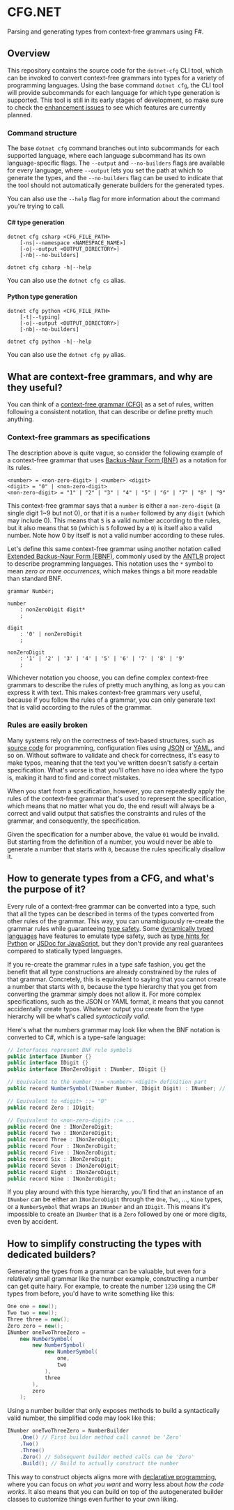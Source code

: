 # CFG.NET

Parsing and generating types from context-free grammars using F#.

## Overview

This repository contains the source code for the `dotnet-cfg` CLI tool, which can be invoked to convert context-free grammars into types for a variety of programming languages. Using the base command `dotnet cfg`, the CLI tool will provide subcommands for each language for which type generation is supported. This tool is still in its early stages of development, so make sure to check the [enhancement issues](https://github.com/JansthcirlU/CFG.NET/issues?q=is%3Aissue%20state%3Aopen%20label%3Aenhancement) to see which features are currently planned.

### Command structure

The base `dotnet cfg` command branches out into subcommands for each supported language, where each language subcommand has its own language-specific flags.
The `--output` and `--no-builders` flags are available for every language, where `--output` lets you set the path at which to generate the types, and the `--no-builders` flag can be used to indicate that the tool should not automatically generate builders for the generated types.

You can also use the `--help` flag for more information about the command you're trying to call.

#### C# type generation

```
dotnet cfg csharp <CFG_FILE_PATH> 
    [-ns|--namespace <NAMESPACE_NAME>]
    [-o|--output <OUTPUT_DIRECTORY>]
    [-nb|--no-builders]

dotnet cfg csharp -h|--help
```

You can also use the `dotnet cfg cs` alias.

#### Python type generation

```
dotnet cfg python <CFG_FILE_PATH>
    [-t|--typing]
    [-o|--output <OUTPUT_DIRECTORY>]
    [-nb|--no-builders]

dotnet cfg python -h|--help
```

You can also use the `dotnet cfg py` alias.

## What are context-free grammars, and why are they useful?

You can think of a [context-free grammar (CFG)](https://en.wikipedia.org/wiki/Context-free_grammar) as a set of rules, written following a consistent notation, that can describe or define pretty much anything.

### Context-free grammars as specifications

The description above is quite vague, so consider the following example of a context-free grammar that uses [Backus-Naur Form (BNF)](https://en.wikipedia.org/wiki/Backus%E2%80%93Naur_form) as a notation for its rules.

```
<number> = <non-zero-digit> | <number> <digit>
<digit> = "0" | <non-zero-digit>
<non-zero-digit> = "1" | "2" | "3" | "4" | "5" | "6" | "7" | "8" | "9"
```

This context-free grammar says that a `number` is either a `non-zero-digit` (a single digit 1~9 but not 0), or that it is a `number` followed by any `digit` (which may include 0). This means that `5` is a valid number according to the rules, but it also means that `50` (which is `5` followed by a `0`) is itself also a valid number. Note how 0 by itself is not a valid number according to these rules.

Let's define this same context-free grammar using another notation called [Extended Backus-Naur Form (EBNF)](https://en.wikipedia.org/wiki/Extended_Backus%E2%80%93Naur_form), commonly used by the [ANTLR](https://en.wikipedia.org/wiki/ANTLR) project to describe programming languages. This notation uses the `*` symbol to mean *zero or more occurrences*, which makes things a bit more readable than standard BNF.

```
grammar Number;

number
    : nonZeroDigit digit*
    ;

digit
    : '0' | nonZeroDigit
    ;

nonZeroDigit
    : '1' | '2' | '3' | '4' | '5' | '6' | '7' | '8' | '9'
    ;
```

Whichever notation you choose, you can define complex context-free grammars to describe the rules of pretty much anything, as long as you can express it with text. This makes context-free grammars very useful, because if you follow the rules of a grammar, you can only generate text that is valid according to the rules of the grammar.

### Rules are easily broken

Many systems rely on the correctness of text-based structures, such as [source code](https://en.wikipedia.org/wiki/Source_code) for programming, configuration files using [JSON](https://en.wikipedia.org/wiki/JSON) or [YAML](https://en.wikipedia.org/wiki/YAML), and so on. Without software to validate and check for correctness, it's easy to make typos, meaning that the text you've written doesn't satisfy a certain specification. What's worse is that you'll often have no idea where the typo is, making it hard to find and correct mistakes.

When you start from a specification, however, you can repeatedly apply the rules of the context-free grammar that's used to represent the specification, which means that no matter what you do, the end result will always be a correct and valid output that satisfies the constraints and rules of the grammar, and consequently, the specification.

Given the specification for a number above, the value `01` would be invalid. But starting from the definition of a number, you would never be able to generate a number that starts with `0`, because the rules specifically disallow it.

## How to generate types from a CFG, and what's the purpose of it?

Every rule of a context-free grammar can be converted into a type, such that all the types can be described in terms of the types converted from other rules of the grammar. This way, you can unambiguously re-create the grammar rules while guaranteeing [type safety](https://en.wikipedia.org/wiki/Type_safety). Some [dynamically typed languages](https://en.wikipedia.org/wiki/Dynamic_programming_language) have features to emulate type safety, such as [type hints for Python](https://docs.python.org/3/library/typing.html) or [JSDoc for JavaScript](https://jsdoc.app/), but they don't provide any real guarantees compared to statically typed languages.

If you re-create the grammar rules in a type safe fashion, you get the benefit that all type constructions are already constrained by the rules of that grammar. Concretely, this is equivalent to saying that you cannot create a number that starts with `0`, because the type hierarchy that you get from converting the grammar simply does not allow it. For more complex specifications, such as the JSON or YAML format, it means that you cannot accidentally create typos. Whatever output you create from the type hierarchy will be what's called *syntactically valid*.

Here's what the numbers grammar may look like when the BNF notation is converted to C#, which is a type-safe language:

```cs
// Interfaces represent BNF rule symbols
public interface INumber {}
public interface IDigit {}
public interface INonZeroDigit : INumber, IDigit {}

// Equivalent to the number ::= <number> <digit> definition part
public record NumberSymbol(INumber Number, IDigit Digit) : INumber; // The EBNF equivalent could be something like NumberSymbol(INonZeroDigit NonZeroDigit, List<IDigit> Digits)

// Equivalent to <digit> ::= "0"
public record Zero : IDigit;

// Equivalent to <non-zero-digit> ::= ...
public record One : INonZeroDigit;
public record Two : INonZeroDigit;
public record Three : INonZeroDigit;
public record Four : INonZeroDigit;
public record Five : INonZeroDigit;
public record Six : INonZeroDigit;
public record Seven : INonZeroDigit;
public record Eight : INonZeroDigit;
public record Nine : INonZeroDigit;
```

If you play around with this type hierarchy, you'll find that an instance of an `INumber` can be either an `INonZeroDigit` through the `One`, `Two`, ..., `Nine` types, or a `NumberSymbol` that wraps an `INumber` and an `IDigit`. This means it's impossible to create an `INumber` that is a `Zero` followed by one or more digits, even by accident.

## How to simplify constructing the types with dedicated builders?

Generating the types from a grammar can be valuable, but even for a relatively small grammar like the number example, constructing a number can get quite hairy. For example, to create the number `1230` using the C# types from before, you'd have to write something like this:

```cs
One one = new();
Two two = new();
Three three = new();
Zero zero = new();
INumber oneTwoThreeZero = 
    new NumberSymbol(
        new NumberSymbol(
            new NumberSymbol(
                one,
                two
            ),
            three
        ),
        zero
    );
```

Using a number builder that only exposes methods to build a syntactically valid number, the simplified code may look like this:

```cs
INumber oneTwoThreeZero = NumberBuilder
    .One() // First builder method call cannot be 'Zero'
    .Two()
    .Three()
    .Zero() // Subsequent builder method calls can be 'Zero'
    .Build(); // Build to actually construct the number
```

This way to construct objects aligns more with [declarative programming](https://en.wikipedia.org/wiki/Declarative_programming), where you can focus on *what you want* and worry less about *how the code works*. It also means that you can build on top of the autogenerated builder classes to customize things even further to your own liking.